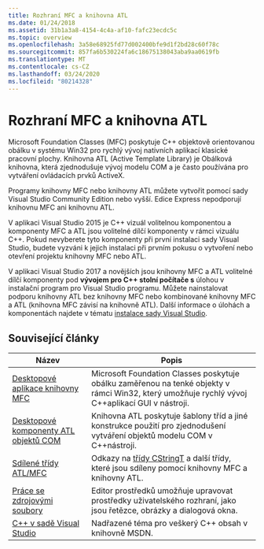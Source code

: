 ```yaml
---
title: Rozhraní MFC a knihovna ATL
ms.date: 01/24/2018
ms.assetid: 31b1a3a8-4154-4c4a-af10-fafc23ecdc5c
ms.topic: overview
ms.openlocfilehash: 3a58e68925fd77d002400bfe9d1f2bd28c60f78c
ms.sourcegitcommit: 857fa6b530224fa6c18675138043aba9aa0619fb
ms.translationtype: MT
ms.contentlocale: cs-CZ
ms.lasthandoff: 03/24/2020
ms.locfileid: "80214328"
---
```

# <a name="mfc-and-atl"></a>Rozhraní MFC a knihovna ATL

Microsoft Foundation Classes (MFC) poskytuje C++ objektově orientovanou obálku v systému Win32 pro rychlý vývoj nativních aplikací klasické pracovní plochy. Knihovna ATL (Active Template Library) je Obálková knihovna, která zjednodušuje vývoj modelu COM a je často používána pro vytváření ovládacích prvků ActiveX.

Programy knihovny MFC nebo knihovny ATL můžete vytvořit pomocí sady Visual Studio Community Edition nebo vyšší. Edice Express nepodporují knihovnu MFC ani knihovnu ATL.

V aplikaci Visual Studio 2015 je C++ vizuál volitelnou komponentou a komponenty MFC a ATL jsou volitelné dílčí komponenty v rámci vizuálu C++. Pokud nevyberete tyto komponenty při první instalaci sady Visual Studio, budete vyzváni k jejich instalaci při prvním pokusu o vytvoření nebo otevření projektu knihovny MFC nebo ATL.

V aplikaci Visual Studio 2017 a novějších jsou knihovny MFC a ATL volitelné dílčí komponenty pod **vývojem pro C++ stolní počítače s** úlohou v instalační program pro Visual Studio programu. Můžete nainstalovat podporu knihovny ATL bez knihovny MFC nebo kombinované knihovny MFC a ATL (knihovna MFC závisí na knihovně ATL). Další informace o úlohách a komponentách najdete v tématu [instalace sady Visual Studio](/visualstudio/install/install-visual-studio).

## <a name="related-articles"></a>Související články

|Název|Popis|
|-----------|-----------------|
|[Desktopové aplikace knihovny MFC](../mfc/mfc-desktop-applications.md)|Microsoft Foundation Classes poskytuje obálku zaměřenou na tenké objekty v rámci Win32, který umožňuje rychlý vývoj C++aplikací GUI v nástroji.|
|[Desktopové komponenty ATL objektů COM](../atl/atl-com-desktop-components.md)|Knihovna ATL poskytuje šablony tříd a jiné konstrukce použití pro zjednodušení vytváření objektů modelu COM v C++nástroji.|
|[Sdílené třídy ATL/MFC](../atl-mfc-shared/atl-mfc-shared-classes.md)|Odkazy na [třídy CStringT](../atl-mfc-shared/reference/cstringt-class.md) a další třídy, které jsou sdíleny pomocí knihovny MFC a knihovny ATL.|
|[Práce se zdrojovými soubory](../windows/working-with-resource-files.md)|Editor prostředků umožňuje upravovat prostředky uživatelského rozhraní, jako jsou řetězce, obrázky a dialogová okna.|
|[C++ v sadě Visual Studio](../overview/visual-cpp-in-visual-studio.md)|Nadřazené téma pro veškerý C++ obsah v knihovně MSDN.|
